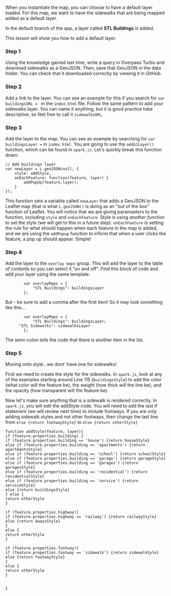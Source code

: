 When you instantiate the map, you can choose to have a default layer loaded. For this map, we want to have the sidewalks that are being mapped added as a default layer.

In the default branch of the app, a layer called **STL Buildings** is added.

This lesson will show you how to add a default layer.

### Step 1
Using the knowledge gained last time, write a query in Overpass Turbo and download sidewalks as a GeoJSON. Then, save that GeoJSON in the data folder. You can check that it downloaded correctly by viewing it in GitHub.

### Step 2 
Add a link to the layer. You can see an example for this if you search for `var buildingsURL = ` in the `index.html` file. Follow the same pattern to add your sidewalks layer. You can name it anything, but it is good practice tobe descriptive, so feel free to call it `sidewalksURL`.

### Step 3
Add the layer to the map. You can see an example by searching for `var buildingsLayer =` in `index.html`. You are going to use the `addGJLayer()` function, which can be found in `spark.js`. Let's quickly break this function down:

```function addGJLayer(GJson) {
// Add buildings layer
var newLayer = L.geoJSON(null, {
	style: addStyle,
	onEachFeature: function(feature, layer) {
		addPopUp(feature,layer);
	}
});
```

This function sets a variable called `newLayer` that adds a GeoJSON to the Leaflet map (that is what `L.geoJSON()` is doing as an "out of the box" function of Leaflet. You will notice that we are giving paramaeters to the function, including `style` and `onEachFeature`. Style is using _another function_ to set the style (we will get to this in a future step). `onEachFeature` is setting the rule for what should happen when each feature in the map is added, and we are using the `addPopup` function to inform that when a user clicks the feature, a pop up should appear. Simple!

### Step 4
Add the layer to the `overlay maps` group. This will add the layer to the table of contents so you can select it "on and off". Find this block of code and add your layer using the same template:
```
		var overlayMaps = {
			"STL Buildings": buildingsLayer
		};
```
But - be sure to add a comma after the first item! So it may look something like this...
```
		var overlayMaps = {
			"STL Buildings": buildingsLayer;
      "STL Sidewalks": sidewalksLayer
		};
```
The semi-colon tells the code that there is another item in the list.

### Step 5
Moving onto style...we dont' have one for sidewalks!

First we need to create the style for the sidewalks. In `spark.js`, look at any of the examples starting around Line 115 (`buildingsStyle`) to add the color (what color will the feature be), the weight (how thick will the line be), and the opacity (how transparent will the feature be).

Now let's make sure anything that is a sidewalk is rendered correctly. In `spark.js`, you will edit the addStyle code. You will need to add the last if statement (we will review next time) to include footways. If you are only adding sidewalk styles and not other footways, then change the last line from `else {return footwayStyle}` to `else {return otherStyle}`

```
function addStyle(feature, layer){
if (feature.properties.building) {
if (feature.properties.building == 'house') {return houseStyle}
else if (feature.properties.building == 'apartments') {return apartmentsStyle}
else if (feature.properties.building == 'school') {return schoolStyle}
else if (feature.properties.building == 'garage') {return garageStyle}
else if (feature.properties.building == 'garages') {return garagesStyle}
else if (feature.properties.building == 'residential') {return residentialStyle}	
else if (feature.properties.building == 'service') {return serviceStyle}
else {return buildingsStyle}
} else {
return otherStyle
}

if (feature.properties.highway){
if (feature.properties.highway == 'railway') {return railwayStyle}
else {return OwaysStyle}
}
else {
return otherStyle
}

if (feature.properties.footway){
if (feature.properties.footway == 'sidewalk') {return sidewalkSyle}
else {return footwayStyle}
}
else {
return otherStyle
}


}
```

